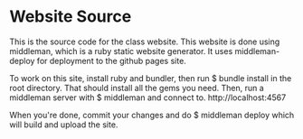 # Website Source

This is the source code for the class website. This website is done using
middleman, which is a ruby static website generator. It uses middleman-deploy
for deployment to the github pages site. 

To work on this site, install ruby and bundler, then run
    $ bundle install
in the root directory. That should install all the gems you need. Then,
run a middleman server with
    $ middleman 
and connect to.
    http://localhost:4567

When you're done, commit your changes and do
    $ middleman deploy
which will build and upload the site.
